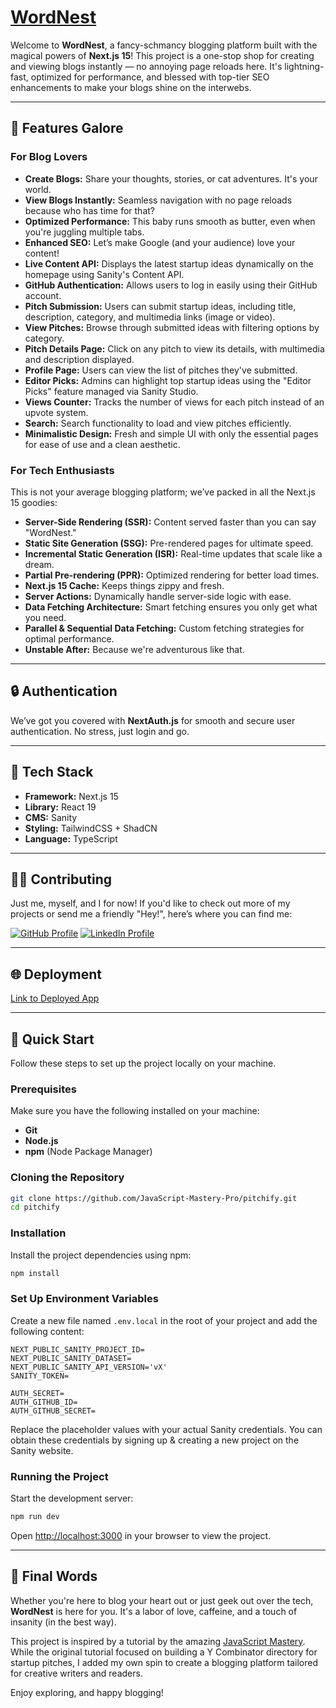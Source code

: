# [WordNest](https://wordnest-varun.vercel.app/) 
Welcome to **WordNest**, a fancy-schmancy blogging platform built with the magical powers of **Next.js 15**! This project is a one-stop shop for creating and viewing blogs instantly — no annoying page reloads here. It's lightning-fast, optimized for performance, and blessed with top-tier SEO enhancements to make your blogs shine on the interwebs.

---

## 🚀 Features Galore

### For Blog Lovers

- **Create Blogs:** Share your thoughts, stories, or cat adventures. It's your world.
- **View Blogs Instantly:** Seamless navigation with no page reloads because who has time for that?
- **Optimized Performance:** This baby runs smooth as butter, even when you're juggling multiple tabs.
- **Enhanced SEO:** Let’s make Google (and your audience) love your content!
- **Live Content API:** Displays the latest startup ideas dynamically on the homepage using Sanity's Content API.
- **GitHub Authentication:** Allows users to log in easily using their GitHub account.
- **Pitch Submission:** Users can submit startup ideas, including title, description, category, and multimedia links (image or video).
- **View Pitches:** Browse through submitted ideas with filtering options by category.
- **Pitch Details Page:** Click on any pitch to view its details, with multimedia and description displayed.
- **Profile Page:** Users can view the list of pitches they've submitted.
- **Editor Picks:** Admins can highlight top startup ideas using the "Editor Picks" feature managed via Sanity Studio.
- **Views Counter:** Tracks the number of views for each pitch instead of an upvote system.
- **Search:** Search functionality to load and view pitches efficiently.
- **Minimalistic Design:** Fresh and simple UI with only the essential pages for ease of use and a clean aesthetic.

### For Tech Enthusiasts

This is not your average blogging platform; we’ve packed in all the Next.js 15 goodies:

- **Server-Side Rendering (SSR):** Content served faster than you can say "WordNest."
- **Static Site Generation (SSG):** Pre-rendered pages for ultimate speed.
- **Incremental Static Generation (ISR):** Real-time updates that scale like a dream.
- **Partial Pre-rendering (PPR):** Optimized rendering for better load times.
- **Next.js 15 Cache:** Keeps things zippy and fresh.
- **Server Actions:** Dynamically handle server-side logic with ease.
- **Data Fetching Architecture:** Smart fetching ensures you only get what you need.
- **Parallel & Sequential Data Fetching:** Custom fetching strategies for optimal performance.
- **Unstable After:** Because we're adventurous like that.

---

## 🔒 Authentication

We’ve got you covered with **NextAuth.js** for smooth and secure user authentication. No stress, just login and go.

---

## 📂 Tech Stack

- **Framework:** Next.js 15
- **Library:** React 19
- **CMS:** Sanity
- **Styling:** TailwindCSS + ShadCN
- **Language:** TypeScript

---

## 👨‍💻 Contributing

Just me, myself, and I for now! If you'd like to check out more of my projects or send me a friendly "Hey!", here’s where you can find me:

[![GitHub Profile](https://img.shields.io/badge/GitHub-Varun--Patkar-181717?style=for-the-badge&logo=github)](https://github.com/Varun-Patkar)
[![LinkedIn Profile](https://img.shields.io/badge/LinkedIn-Varun--Patkar-0077B5?style=for-the-badge&logo=linkedin)](https://www.linkedin.com/in/varun-patkar/)

---

## 🌐 Deployment

[Link to Deployed App](https://wordnest-varun.vercel.app/)

---

## 🤸 Quick Start

Follow these steps to set up the project locally on your machine.

### Prerequisites

Make sure you have the following installed on your machine:

- **Git**
- **Node.js**
- **npm** (Node Package Manager)

### Cloning the Repository

```bash
git clone https://github.com/JavaScript-Mastery-Pro/pitchify.git
cd pitchify
```

### Installation

Install the project dependencies using npm:

```bash
npm install
```

### Set Up Environment Variables

Create a new file named `.env.local` in the root of your project and add the following content:

```env
NEXT_PUBLIC_SANITY_PROJECT_ID=
NEXT_PUBLIC_SANITY_DATASET=
NEXT_PUBLIC_SANITY_API_VERSION='vX'
SANITY_TOKEN=

AUTH_SECRET=
AUTH_GITHUB_ID=
AUTH_GITHUB_SECRET=
```

Replace the placeholder values with your actual Sanity credentials. You can obtain these credentials by signing up & creating a new project on the Sanity website.

### Running the Project

Start the development server:

```bash
npm run dev
```

Open [http://localhost:3000](http://localhost:3000) in your browser to view the project.

---

## 🎉 Final Words

Whether you're here to blog your heart out or just geek out over the tech, **WordNest** is here for you. It's a labor of love, caffeine, and a touch of insanity (in the best way).

This project is inspired by a tutorial by the amazing [JavaScript Mastery](https://www.youtube.com/watch?v=Zq5fmkH0T78&t=85s). While the original tutorial focused on building a Y Combinator directory for startup pitches, I added my own spin to create a blogging platform tailored for creative writers and readers.

Enjoy exploring, and happy blogging!

